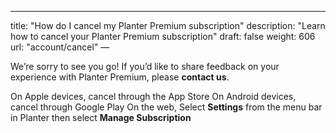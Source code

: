 ---
title: "How do I cancel my Planter Premium subscription"
description: "Learn how to cancel your Planter Premium subscription"
draft: false
weight: 606
url: "account/cancel"
—

We’re sorry to see you go! If you’d like to share feedback on your experience with Planter Premium, please **contact us**.

On Apple devices, cancel through the App Store
On Android devices, cancel through Google Play
On the web, Select **Settings** from the menu bar in Planter then select **Manage Subscription**
